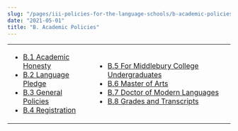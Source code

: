 ```yaml
---
slug: "/pages/iii-policies-for-the-language-schools/b-academic-policies"
date: "2021-05-01"
title: "B. Academic Policies"
---
```


<table>

<tbody>

<tr>

<td>

- [B.1 Academic Honesty](/pages/iii-policies-for-the-language-schools/b-academic-policies/b-1-academic-honesty)
- [B.2 Language Pledge](/pages/iii-policies-for-the-language-schools/b-academic-policies/b-2-language-pledge)
- [B.3 General Policies](/pages/iii-policies-for-the-language-schools/b-academic-policies/b-3-general-policies)
- [B.4 Registration](/pages/iii-policies-for-the-language-schools/b-academic-policies/b-4-registration)

</td>

<td>

- [B.5 For Middlebury College Undergraduates](/pages/iii-policies-for-the-language-schools/b-academic-policies/b-5-for-middlebury-college-undergraduates)
- [B.6 Master of Arts](/pages/iii-policies-for-the-language-schools/b-academic-policies/b-6-master-of-arts)
- [B.7 Doctor of Modern Languages](/pages/iii-policies-for-the-language-schools/b-academic-policies/b-7-doctor-of-modern-languages)
- [B.8 Grades and Transcripts](/pages/iii-policies-for-the-language-schools/b-academic-policies/b-8-student-records)

</td>

</tr>

</tbody>

</table>
